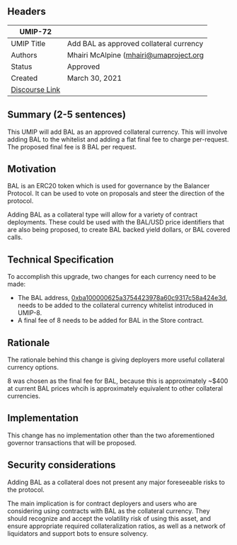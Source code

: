 ## Headers
| UMIP-72   |                                                                                                                                          |
|------------|------------------------------------------------------------------------------------------------------------------------------------------|
| UMIP Title | Add BAL as approved collateral currency              |
| Authors    | Mhairi McAlpine (mhairi@umaproject.org |
| Status     | Approved                                                                                                                                   |
| Created    | March 30, 2021                                                                                                                           |
| [Discourse Link](https://discourse.umaproject.org/t/add-bal-as-approved-collateral-currency/510)    |                                                                                                                     |

## Summary (2-5 sentences)
This UMIP will add BAL as an approved collateral currency. This will involve adding BAL to the whitelist and adding a flat final fee to charge per-request. The proposed final fee is 8 BAL per request.

## Motivation

BAL is an ERC20 token which is used for governance by the Balancer Protocol.  It can be used to vote on proposals and steer the direction of the protocol.

Adding BAL as a collateral type will allow for a variety of contract deployments. These could be used with the BAL/USD price identifiers that are also being proposed, to create BAL backed yield dollars, or BAL covered calls. 

## Technical Specification
To accomplish this upgrade, two changes for each currency need to be made:

- The BAL address, [0xba100000625a3754423978a60c9317c58a424e3d](https://etherscan.io/address/0xba100000625a3754423978a60c9317c58a424e3d), needs to be added to the collateral currency whitelist introduced in UMIP-8.
- A final fee of 8 needs to be added for BAL in the Store contract.


## Rationale

The rationale behind this change is giving deployers more useful collateral currency options.

8 was chosen as the final fee for BAL, because this is approximately ~$400 at current BAL prices whcih is approximately equivalent to other collateral currencies.

## Implementation

This change has no implementation other than the two aforementioned governor transactions that will be proposed.

## Security considerations

Adding BAL as a collateral does not present any major foreseeable risks to the protocol.

The main implication is for contract deployers and users who are considering using contracts with BAL as the collateral currency. They should recognize and accept the volatility risk of using this asset, and ensure appropriate required collateralization ratios, as well as a network of liquidators and support bots to ensure solvency.


